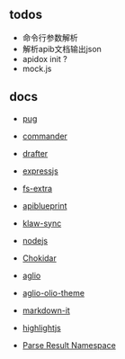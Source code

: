 
## todos

- 命令行参数解析
- 解析apib文档输出json
- apidox init ?
- mock.js

## docs

- [pug](https://pugjs.org/api/getting-started.html)
- [commander](https://www.npmjs.com/package/commander)
- [drafter](https://github.com/apiaryio/protagonist)
- [expressjs](https://expressjs.com/en/4x/api.html#app.use)
- [fs-extra](https://github.com/jprichardson/node-fs-extra)
- [apiblueprint](https://apiblueprint.org/documentation/)
- [klaw-sync](https://github.com/manidlou/node-klaw-sync)
- [nodejs](https://nodejs.org/api/fs.html#fs_fs_readfilesync_path_options)
- [Chokidar](https://github.com/paulmillr/chokidar)
- [aglio](https://github.com/danielgtaylor/aglio)
- [aglio-olio-theme](https://github.com/danielgtaylor/aglio/tree/olio-theme)
- [markdown-it](https://github.com/markdown-it/markdown-it#readme)
- [highlightjs](https://highlightjs.org/)


- [Parse Result Namespace](https://api-elements.readthedocs.io/en/latest/element-definitions.html#parse-result-elements)
